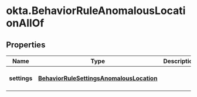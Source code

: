 # okta.BehaviorRuleAnomalousLocationAllOf

## Properties

Name | Type | Description | Notes
------------ | ------------- | ------------- | -------------
**settings** | [**BehaviorRuleSettingsAnomalousLocation**](BehaviorRuleSettingsAnomalousLocation.md) |  | [optional] [default to undefined]

